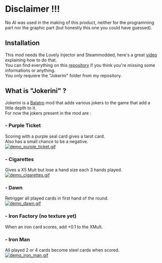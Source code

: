 # Disclaimer !!!

No AI was used in the making of this product, neither for the programming part nor the graphic part (but honestly this one you could have guessed).

## Installation
This mod needs the Lovely Injector and Steammodded, here's a great [video](https://www.youtube.com/watch?v=uDfxnwHO134) explaining how to do that.<br>
You can find everything on this [repository](https://github.com/Steamodded/smods) if you think you're missing some informations or anything.<br>
You only requiere the "Jokerini" folder from my repository.

## What is "Jokerini" ?

Jokerini is a [Balatro](https://store.steampowered.com/app/2379780/Balatro/?l=french) mod that adds various jokers to the game that add a little depth to it.<br>
For now the jokers present in the mod are :

### - Purple Ticket
Scoring with a purple seal card gives a tarot card.<br>
Also has a small chance to be a negative.<br>
[![demo_purple_ticket.gif](https://github.com/Rockmard/Balatro-Jokerini/blob/main/src/demo/purple_ticket.gif?raw=true)]()

### - Cigarettes
Gives a X5 Mult but lose a hand size each 3 hands played.<br>
[![demo_cigarettes.gif](https://github.com/Rockmard/Balatro-Jokerini/blob/main/src/demo/cigarettes.gif?raw=true)]()

### - Dawn
Retrigger all played cards in first hand of the round.<br>
[![demo_dawn.gif](https://github.com/Rockmard/Balatro-Jokerini/blob/main/src/demo/dawn.gif)]()

### - Iron Factory (no texture yet)
When an iron card scores, add +0.1 to the XMult.

### - Iron Man
All played 2 or 4 cards become steel cards when scored.<br>
[![demo_iron_man.gif](https://github.com/Rockmard/Balatro-Jokerini/blob/main/src/demo/iron_man.gif)]()
